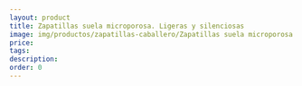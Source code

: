 ```yaml
---
layout: product
title: Zapatillas suela microporosa. Ligeras y silenciosas
image: img/productos/zapatillas-caballero/Zapatillas suela microporosa. Ligeras y silenciosas.webp
price: 
tags: 
description: 
order: 0
---
```

